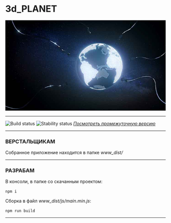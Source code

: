
# 3d_PLANET  


![Screenshot](https://github.com/fire888/planet/blob/master/www_dist/assets/screenshot.jpg)  

____

![Build status](https://img.shields.io/badge/build-45%25-red.svg) 
![Stability status](https://img.shields.io/badge/stability-stable-green.svg)
[*Посмотреть промежуточную версию*](http://js.otrisovano.ru/tests/180911Planet/master)

____

### ВЕРСТАЛЬЩИКАМ 

Собранное приложение находится в папке *www_dist/*  

____

### РАЗРАБАМ 

В консоли, в папке со скачанным проектом: 

```
npm i
```
Сборка в файл *www_dist/js/main.min.js*:
```
npm run build
```

____

